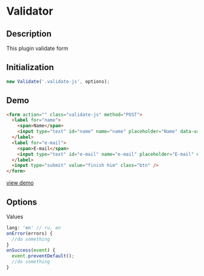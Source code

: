 # Validator

## Description

This plugin validate form

## Initialization

````javaScript
new Validate('.validate-js', options);
````

## Demo
````html
<form action="" class="validate-js" method="POST">
  <label for="name">
    <span>Name</span>
    <input type="text" id="name" name="name" placeholder="Name" data-valid="minLen(2)">
  </label>
  <label for="e-mail">
    <span>E-mail</span>
    <input type="text" id="e-mail" name="e-mail" placeholder="E-mail" data-valid="email|required" />
  </label>
  <input type="submit" value="finish him" class="btn" />
</form>
````
[view demo](https://codepen.io/Zveromag/pen/KZbbzO)

## Options

Values

````javaScript
lang: 'en' // ru, en
onError(errors) {
  //do something
}
onSuccess(event) {
  event.preventDefault();
  //do something
}
````
